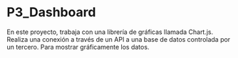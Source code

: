 # P3_Dashboard
En este proyecto, trabaja con una librería de gráficas llamada Chart.js.  Realiza una conexión a través de un API a una base de datos controlada por un tercero. Para mostrar gráficamente los datos.
